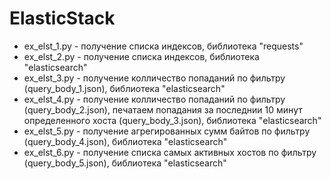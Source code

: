 # ElasticStack
* ex_elst_1.py - получение списка индексов, библиотека "requests"
* ex_elst_2.py - получение списка индексов, библиотека "elasticsearch"
* ex_elst_3.py - получение колличество попаданий по фильтру (query_body_1.json), библиотека "elasticsearch"
* ex_elst_4.py - получение колличество попаданий по фильтру (query_body_2.json), печатаем попадания за последнии 10 минут определенного хоста (query_body_3.json), библиотека "elasticsearch"
* ex_elst_5.py - получение агрегированных сумм байтов по фильтру (query_body_4.json), библиотека "elasticsearch"
* ex_elst_6.py - получение списка самых активных хостов по фильтру (query_body_5.json), библиотека "elasticsearch"
